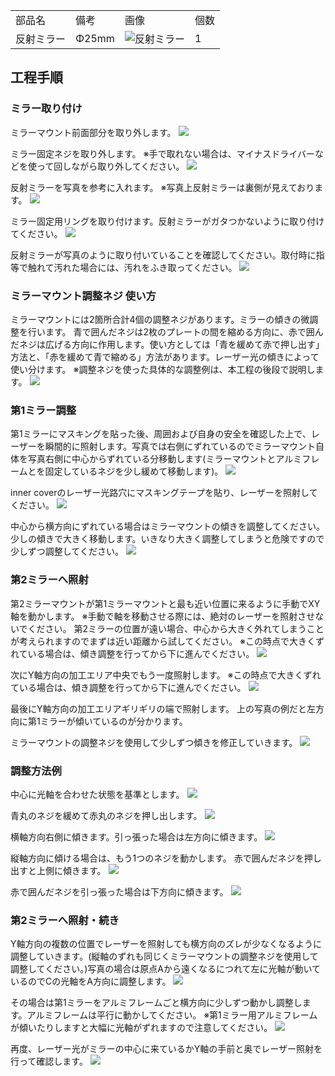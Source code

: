 <table class="packing-list">
    <tbody>
        <tr>
            <td>部品名</td>
            <td>備考</td>
            <td class="packing-img">画像</td>
            <td>個数</td>
        </tr>
        <tr>
            <td>反射ミラー</td>
            <td>Φ25mm</td>
            <td><img src="./images/packing/042.jpg" alt="反射ミラー"/></td>
            <td>1</td>
        </tr>
    </tbody>
</table>

## 工程手順

### ミラー取り付け

ミラーマウント前面部分を取り外します。
<img src="./images/031/000.jpg"/>

ミラー固定ネジを取り外します。
※手で取れない場合は、マイナスドライバーなどを使って回しながら取り外してください。
<img src="./images/031/001.jpg"/>

反射ミラーを写真を参考に入れます。
※写真上反射ミラーは裏側が見えております。
<img src="./images/031/002.jpg"/>

ミラー固定用リングを取り付けます。反射ミラーがガタつかないように取り付けてください。
<img src="./images/031/003.jpg"/>

反射ミラーが写真のように取り付いていることを確認してください。取付時に指等で触れて汚れた場合には、汚れをふき取ってください。
<img src="./images/031/004.jpg"/>

### ミラーマウント調整ネジ 使い方

ミラーマウントには2箇所合計4個の調整ネジがあります。ミラーの傾きの微調整を行います。 青で囲んだネジは2枚のプレートの間を縮める方向に、赤で囲んだネジは広げる方向に作用します。使い方としては「青を緩めて赤で押し出す」方法と、「赤を緩めて青で縮める」方法があります。レーザー光の傾きによって使い分けます。
※調整ネジを使った具体的な調整例は、本工程の後段で説明します。
<img src="./images/031/005.jpg"/>

### 第1ミラー調整

第1ミラーにマスキングを貼った後、周囲および自身の安全を確認した上で、レーザーを瞬間的に照射します。写真では右側にずれているのでミラーマウント自体を写真右側に中心からずれている分移動します(ミラーマウントとアルミフレームとを固定しているネジを少し緩めて移動します)。
<img src="./images/031/006.jpg"/>

inner coverのレーザー光路穴にマスキングテープを貼り、レーザーを照射してください。
<img src="./images/031/007.jpg"/>

中心から横方向にずれている場合はミラーマウントの傾きを調整してください。少しの傾きで大きく移動します。いきなり大きく調整してしまうと危険ですので少しずつ調整してください。
<img src="./images/031/008.jpg"/>

### 第2ミラーへ照射

第2ミラーマウントが第1ミラーマウントと最も近い位置に来るように手動でXY軸を動かします。
※手動で軸を移動させる際には、絶対のレーザーを照射させないでください。
第2ミラーの位置が遠い場合、中心から大きく外れてしまうことが考えられますのでまずは近い距離から試してください。
※この時点で大きくずれている場合は、傾き調整を行ってから下に進んでください。
<img src="./images/031/009.jpg"/>

次にY軸方向の加工エリア中央でもう一度照射します。
※この時点で大きくずれている場合は、傾き調整を行ってから下に進んでください。
<img src="./images/031/010.jpg"/>

最後にY軸方向の加工エリアギリギリの端で照射します。
上の写真の例だと左方向に第1ミラーが傾いているのが分かります。

ミラーマウントの調整ネジを使用して少しずつ傾きを修正していきます。
<img src="./images/031/011.jpg"/>

### 調整方法例

中心に光軸を合わせた状態を基準とします。
<img src="./images/031/012.jpg"/>

青丸のネジを緩めて赤丸のネジを押し出します。
<img src="./images/031/013.jpg"/>

横軸方向右側に傾きます。引っ張った場合は左方向に傾きます。
<img src="./images/031/014.jpg"/>

縦軸方向に傾ける場合は、もう1つのネジを動かします。
赤で囲んだネジを押し出すと上側に傾きます。
<img src="./images/031/015.jpg"/>

赤で囲んだネジを引っ張った場合は下方向に傾きます。
<img src="./images/031/016.jpg"/>

### 第2ミラーへ照射・続き

Y軸方向の複数の位置でレーザーを照射しても横方向のズレが少なくなるように調整していきます。(縦軸のずれも同じくミラーマウントの調整ネジを使用して調整してください。)写真の場合は原点Aから遠くなるにつれて左に光軸が動いているのでCの光軸をA方向に調整します。
<img src="./images/031/017.jpg"/>

その場合は第1ミラーをアルミフレームごと横方向に少しずつ動かし調整します。アルミフレームは平行に動かしてください。
※第1ミラー用アルミフレームが傾いたりしますと大幅に光軸がずれますので注意してください。
<img src="./images/031/018.jpg"/>

再度、レーザー光がミラーの中心に来ているかY軸の手前と奥でレーザー照射を行って確認します。
<img src="./images/031/019.jpg"/>

